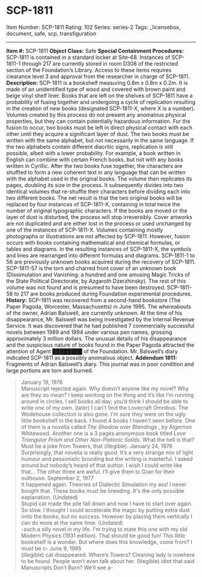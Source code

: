 # SCP-1811
Item Number: SCP-1811
Rating: 102
Series: series-2
Tags: _licensebox, document, safe, scp, transfiguration

---

**Item #:** SCP-1811
**Object Class:** Safe
**Special Containment Procedures:** SCP-1811 is contained in a standard locker at Site-68. Instances of SCP-1811-1 through 217 are currently stored in room D308 of the restricted section of the Foundation’s Library. Access to these items requires clearance level 3 and approval from the researcher in charge of SCP-1811.
**Description:** SCP-1811 is a bookshelf measuring 0.8m x 0.8m x 0.2m. It is made of an unidentified type of wood and covered with brown paint and beige vinyl shelf liner. Books that are left on the shelves of SCP-1811 have a probability of fusing together and undergoing a cycle of replication resulting in the creation of new books (designated SCP-1811-X, where X is a number). Volumes created by this process do not present any anomalous physical properties, but they can contain potentially hazardous information.
For the fusion to occur, two books must be left in direct physical contact with each other until they acquire a significant layer of dust. The two books must be written with the same alphabet, but not necessarily in the same language. If the two alphabets contain different diacritic signs, replication is still possible, albeit with a lower probability. For example, a book written in English can combine with certain French books, but not with any books written in Cyrillic.
After the two books fuse together, the characters are shuffled to form a new coherent text in any language that can be written with the alphabet used in the original books. The volume then replicates its pages, doubling its size in the process. It subsequently divides into two identical volumes that re-shuffle their characters before dividing each into two different books. The net result is that the two original books will be replaced by four instances of SCP-1811-X, containing in total twice the number of original typographic characters. If the books are moved or the layer of dust is disturbed, the process will stop irreversibly.
Cover artworks are not duplicated and are either lost in the process or used unchanged by one of the instances of SCP-1811-X. Volumes containing mostly photographs or illustrations are not affected by SCP-1811. However, fusion occurs with books containing mathematical and chemical formulas, or tables and diagrams. In the resulting instances of SCP-1811-X, the symbols and lines are rearranged into different formulas and diagrams.
SCP-1811-1 to 56 are previously unknown books acquired during the recovery of SCP-1811.
SCP-1811-57 is the torn and charred front cover of an unknown book (Dissimulation and Vanishing: a hundred and one amusing Magic Tricks of the State Political Directorate, by Azgaroth Dzerzhinsky). The rest of this volume was not found and is presumed to have been destroyed.
SCP-1811-58 to 217 are books produced during Foundation experimental procedures.
**History:** SCP-1811 was recovered from a second-hand bookstore (The Paper Pagoda, Worcester, Massachusetts) in June 1995. The whereabouts of the owner, Adrian Balswell, are currently unknown. At the time of his disappearance, Mr. Balswell was being investigated by the Internal Revenue Service. It was discovered that he had published 7 commercially successful novels between 1989 and 1994 under various pen names, grossing approximately 3 million dollars. The unusual details of his disappearance and the suspicious nature of books found in the Paper Pagoda attracted the attention of Agent ████████ of the Foundation. Mr. Balswell’s diary indicated SCP-1811 as a possibly anomalous object.
**Addendum 1811:** Fragments of Adrian Balswell’s diary. This journal was in poor condition and large portions are torn and burned.
> January 19, 1976  
>  Manuscript rejected again. Why doesn’t anyone like my novel? Why are they so mean? I keep working on the thing and it’s like I’m running around in circles. I sell books all day; you’d think I should be able to write one of my own.
> (later) I can't find the Lovecraft Omnibus. The Wodehouse collection is also gone. I'm sure they were on the ugly little bookshelf in the back. I found 4 books I haven’t seen before. One of them is a novella called _The Shadow over Blandings_ , by Algernon Whitewood. Another one is a 3 pages anonymous book titled _Love Triangular Prism and Other Non-Platonic Solids_. What the hell is that? Must be a joke from Towers, that (illegible).
> January 24, 1976  
>  Surprisingly, that novella is really good. It’s a very strange mix of light humour and pessimistic brooding but the writing is masterful. I asked around but nobody’s heard of that author. I wish I could write like that… The other three are awful. I’ll give them to Gran for their outhouse.
> September 2, 1977  
>  It happened again. Theories of Dialectic Simulation my ass! I never bought that. These books must be breeding. It's the only possible explanation.
> (Undated)  
>  Stupid cat made the pile fall down and now I have to start over again. So slow. I thought I could accelerate the magic by putting extra dust onto the books, but no success. However by placing them vertically I can do more at the same time.
> (Undated)  
>  -such a silly novel in my life. I'm trying to mate this one with my old Modern Physics (1931 edition). That should be good fun! This little bookshelf is a wonder. But where does this knowledge, come from? I must be c-
> June 9, 1995  
>  (illegible) cat disappeared. Where’s Towers? Cleaning lady is nowhere to be found. People won’t even talk about her. (Illegible) idiot that said Manuscripts Don’t Burn? We’ll see a-